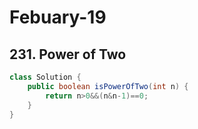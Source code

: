 # Febuary-19 

## 231. Power of Two

```java
class Solution {
    public boolean isPowerOfTwo(int n) {
        return n>0&&(n&n-1)==0;
    }
}

